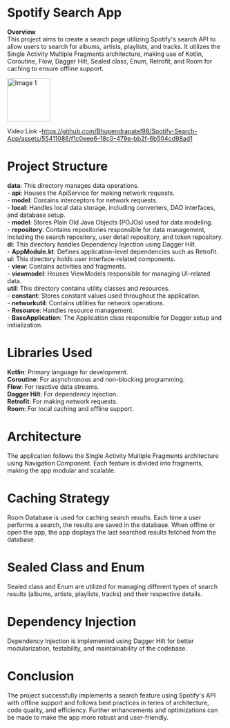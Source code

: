 # Spotify Search App

**Overview**<br>
This project aims to create a search page utilizing Spotify's search API to allow users to search for albums, artists, playlists, and tracks. 
It utilizes the Single Activity Multiple Fragments architecture,
making use of Kotlin, Coroutine, Flow, Dagger Hilt, Sealed class, Enum, Retrofit, and Room for caching to ensure offline support.<br>

<img src="https://github.com/Bhupendrapatel98/Grow-Task/assets/55411086/e2128a97-a048-4d26-b97e-34d5c02b67af" alt="Image 1" width="100">

Video Link -https://github.com/Bhupendrapatel98/Spotify-Search-App/assets/55411086/f1c0eee6-18c0-479e-bb2f-6b504cd98ad1

# Project Structure
 **data**: This directory manages data operations.<br>
    - **api**: Houses the ApiService for making network requests.<br>
    - **model**: Contains interceptors for network requests.<br>
    - **local**: Handles local data storage, including converters, DAO interfaces, and database setup.<br>
    - **model**: Stores Plain Old Java Objects (POJOs) used for data modeling.<br>
    - **repository**: Contains repositories responsible for data management, including the search repository, user detail repository, and token repository.<br>
 **di**: This directory handles Dependency Injection using Dagger Hilt.<br>
    -  **AppModule.kt**: Defines application-level dependencies such as Retrofit.<br>
 **ui**: This directory holds user interface-related components.<br>
    -  **view**: Contains activities and fragments.<br>
    -  **viewmodel**: Houses ViewModels responsible for managing UI-related data.<br>
 **util**: This directory contains utility classes and resources.<br>
    -  **constant**: Stores constant values used throughout the application.<br>
    -  **networkutil**: Contains utilities for network operations.<br>
    -  **Resource**: Handles resource management.<br>
    -  **BaseApplication**: The Application class responsible for Dagger setup and initialization.<br>

# Libraries Used
**Kotlin**: Primary language for development.<br>
**Coroutine**: For asynchronous and non-blocking programming.<br>
**Flow**: For reactive data streams.<br>
**Dagger Hilt**: For dependency injection.<br>
**Retrofit**: For making network requests.<br>
**Room**: For local caching and offline support.<br>

# Architecture
The application follows the Single Activity Multiple Fragments architecture using Navigation Component. Each feature is divided into fragments, 
making the app modular and scalable.<br>

# Caching Strategy
Room Database is used for caching search results. Each time a user performs a search, the results are saved in the database.
When offline or open the app, the app displays the last searched results fetched from the database.

# Sealed Class and Enum
Sealed class and Enum are utilized for managing different types of search results (albums, artists, playlists, tracks) and their respective details.

# Dependency Injection
Dependency Injection is implemented using Dagger Hilt for better modularization, testability, and maintainability of the codebase.

# Conclusion
The project successfully implements a search feature using Spotify's API with offline support and follows best practices in terms of architecture, 
code quality, and efficiency. Further enhancements and optimizations can be made to make the app more robust and user-friendly.

